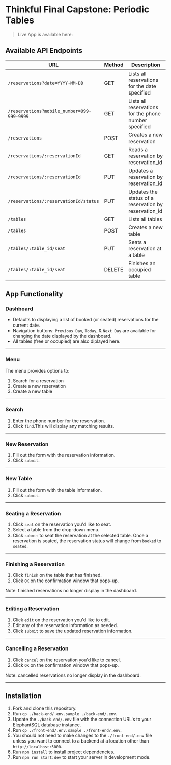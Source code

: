 # Thinkful Final Capstone: Periodic Tables

>Live App is available here: 

## Available API Endpoints

| URL | Method | Description |
| ---------------- | ----- | ---------------------------------------------------------------- |
| `/reservations?date=YYYY-MM-DD` | GET | Lists all reservations for the date specified |
| `/reservations?mobile_number=999-999-9999` | GET | Lists all reservations for the phone number specified |
| `/reservations` | POST | Creates a new reservation |
| `/reservations/:reservationId` | GET | Reads a reservation by reservation_id |
| `/reservations/:reservationId` | PUT | Updates a reservation by reservation_id |
| `/reservations/:reservationId/status` | PUT | Updates the status of a reservation by reservation_id  |
| `/tables` | GET | Lists all tables |
| `/tables` | POST | Creates a new table |
| `/tables/:table_id/seat` | PUT | Seats a reservation at a table |
| `/tables/:table_id/seat` | DELETE | Finishes an occupied table |

## App Functionality

### Dashboard

- Defaults to displaying a list of booked (or seated) reservations for the current date.  
- Navigation buttons: `Previous Day`, `Today`, & `Next Day` are available for changing the date displayed by the dashboard.
- All tables (free or occupied) are also diplayed here.
---

### Menu

The menu provides options to:
1. Search for a reservation
2. Create a new reservation 
3. Create a new table
---

### Search

1. Enter the phone number for the reservation.
1. Click `find`.This will display any matching results.
---

### New Reservation

1. Fill out the form with the reservation information.
1. Click `submit`.
---

### New Table

1. Fill out the form with the table information.
1. Click `submit`.
---

### Seating a Reservation

1. Click `seat` on the reservation you'd like to seat.
1. Select a table from the drop-down menu.
1. Click `submit` to seat the reservation at the selected table.
   Once a reservation is seated, the reservation status will change from `booked` to `seated`.
---


### Finishing a Reservation

1. Click `finish` on the table that has finished.
1. Click `OK` on the confirmation window that pops-up.


Note: finished reservations no longer display in the dashboard.

---

### Editing a Reservation

1. Click `edit` on the reservation you'd like to edit.
1. Edit any of the reservation information as needed.
1. Click `submit` to save the updated reservation information.

---

### Cancelling a Reservation

1. Click `cancel` on the reservation you'd like to cancel.
1. Click `OK` on the confirmation window that pops-up.

Note: cancelled reservations no longer display in the dashboard.

---

## Installation

1. Fork and clone this repository.
1. Run `cp ./back-end/.env.sample ./back-end/.env`.
1. Update the `./back-end/.env` file with the connection URL's to your ElephantSQL database instance.
1. Run `cp ./front-end/.env.sample ./front-end/.env`.
1. You should not need to make changes to the `./front-end/.env` file unless you want to connect to a backend at a location other than `http://localhost:5000`.
1. Run `npm install` to install project dependencies.
1. Run `npm run start:dev` to start your server in development mode.